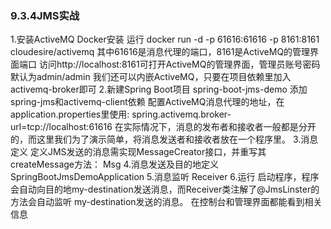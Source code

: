 ### 9.3.4JMS实战
1.安装ActiveMQ
Docker安装
运行  docker run -d -p 61616:61616 -p 8161:8161 cloudesire/activemq
其中61616是消息代理的端口，8161是ActiveMQ的管理界面端口
访问http://localhost:8161可打开ActiveMQ的管理界面，管理员账号密码默认为admin/admin
我们还可以内嵌ActiveMQ，只要在项目依赖里加入activemq-broker即可
2.新建Spring Boot项目
spring-boot-jms-demo
添加spring-jms和activemq-client依赖
配置ActiveMQ消息代理的地址，在application.properties里使用:
spring.activemq.broker-url=tcp://localhost:61616
在实际情况下，消息的发布者和接收者一般都是分开的，而这里我们为了演示简单，将消息发送者和接收者放在一个程序里。
3.消息定义
定义JMS发送的消息需实现MessageCreator接口，并重写其createMessage方法：
Msg
4.消息发送及目的地定义
SpringBootJmsDemoApplication
5.消息监听
Receiver
6.运行
启动程序，程序会自动向目的地my-destination发送消息，而Receiver类注解了@JmsLinster的方法会自动监听
my-destination发送的消息。
在控制台和管理界面都能看到相关信息





































